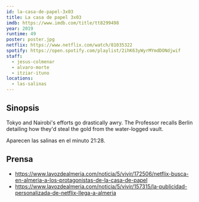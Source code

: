 ```yaml
---
id: la-casa-de-papel-3x03
title: La casa de papel 3x03
imdb: https://www.imdb.com/title/tt8299498
year: 2019
runtime: 49
poster: poster.jpg
netflix: https://www.netflix.com/watch/81035322
spotify: https://open.spotify.com/playlist/2ihK63yWyrMYmdDONdjwif
staff:
  - jesus-colmenar
  - alvaro-morte
  - itziar-ituno
locations:
  - las-salinas
---
```


## Sinopsis

Tokyo and Nairobi's efforts go drastically awry. The Professor recalls Berlin
detailing how they'd steal the gold from the water-logged vault.

Aparecen las salinas en el minuto 21:28.

## Prensa

- https://www.lavozdealmeria.com/noticia/5/vivir/172506/netflix-busca-en-almeria-a-los-protagonistas-de-la-casa-de-papel
- https://www.lavozdealmeria.com/noticia/5/vivir/157315/la-publicidad-personalizada-de-netflix-llega-a-almeria

